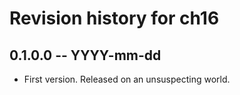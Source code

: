 # Revision history for ch16

## 0.1.0.0 -- YYYY-mm-dd

* First version. Released on an unsuspecting world.
